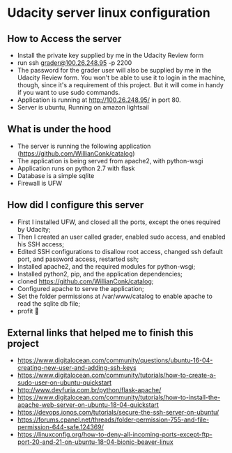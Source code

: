 # Udacity server linux configuration

## How to Access the server

- Install the private key supplied by me in the Udacity Review form
- run ssh grader@100.26.248.95 -p 2200
- The password for the grader user will also be supplied by me in the Udacity Review form. You won't be able to use it to login in the machine, though, since it's a requirement of this project. But it will come in handy if you want to use sudo commands.
- Application is running at http://100.26.248.95/ in port 80.
- Server is ubuntu, Running on amazon lightsail

## What is under the hood

- The server is running the following application (https://github.com/WillianConk/catalog)
- The application is being served from apache2, with python-wsgi
- Application runs on python 2.7 with flask
- Database is a simple sqlite
- Firewall is UFW 

## How did I configure this server

- First I installed UFW, and closed all the ports, except the ones required by Udacity;
- Then I created an user called grader, enabled sudo access, and enabled his SSH access;
- Edited SSH configurations to disallow root access, changed ssh default port, and password access, restarted ssh;
- Installed apache2, and the required modules for python-wsgi;
- Installed python2, pip, and the application dependencies;
- cloned https://github.com/WillianConk/catalog;
- Configured apache to serve the application;
- Set the folder permissions at /var/www/catalog to enable apache to read the sqlite db file;
- profit 🚀

## External links that helped me to finish this project

- https://www.digitalocean.com/community/questions/ubuntu-16-04-creating-new-user-and-adding-ssh-keys
- https://www.digitalocean.com/community/tutorials/how-to-create-a-sudo-user-on-ubuntu-quickstart
- http://www.devfuria.com.br/python/flask-apache/
- https://www.digitalocean.com/community/tutorials/how-to-install-the-apache-web-server-on-ubuntu-18-04-quickstart
- https://devops.ionos.com/tutorials/secure-the-ssh-server-on-ubuntu/
- https://forums.cpanel.net/threads/folder-permission-755-and-file-permission-644-safe.124369/
- https://linuxconfig.org/how-to-deny-all-incoming-ports-except-ftp-port-20-and-21-on-ubuntu-18-04-bionic-beaver-linux
